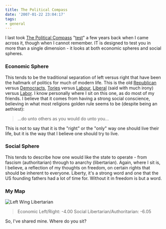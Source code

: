 ```yaml
---
title: The Political Compass
date: '2007-01-22 23:04:17'
tags:
- general
---
```


I last took <a href="http://www.politicalcompass.org/">The Political Compass</a> "<a href="http://www.politicalcompass.org/questionnaire">test</a>" a few years back when I came across it, though when I cannot remember. IT is designed to test you in more than a single dimension - it looks at both economic spheres and social spheres.
<h3>Economic Sphere</h3>
This tends to be the traditional separation of left versus right that have been the hallmark of politics for much of modern life. This is the old <a title="Grand Old Party" href="http://www.rnc.org/">Republican</a> versus <a href="http://www.democrats.org/">Democracts</a>, <a href="http://www.conservatives.com/">Tories</a> versus <a href="http://www.labour.org.uk/">Labour</a>, <a href="http://www.liberal.org.au/">Liberal</a> (said with much irony) versus <a href="http://www.alp.org.au/">Labor</a>. I know personally where I sit on this one, as do most of my friends. I believe that it comes from having a strong social conscience, believing in what most religions golden rule seems to be (despite being an aethiest):
<blockquote>...do unto others as you would do unto you...</blockquote>
This is not to say that it is the "right" or the "only" way one should live their life, but it is the way that I believe one should try to live.
<h3>Social Sphere</h3>
This tends to describe how one would like the state to operate - from fascism (authoritarian) through to anarchy (libertarian). Again, where I sit is, I believe, a reflection of my thoughts on freedom, on certain rights that should be inherent to everyone. Liberty, it's a strong word and one that the US founding fathers had a lot of time for. Without it in freedom is but a word.
<h3>My Map</h3>
<img alt="Left Wing Libertarian" id="image262" src="http://euphemize.net/blog/wp-content/politicalcompassprintablegraph.png" />

<blockquote>Economic Left/Right: -4.00
Social Libertarian/Authoritarian: -6.05</blockquote>

So, I've shared mine. Where do you sit?
